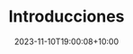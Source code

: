 ---
title: 'Introducciones'
date: 2023-11-10T19:00:08+10:00
draft: false
weight: 4
summary: Introducciones en español.
---